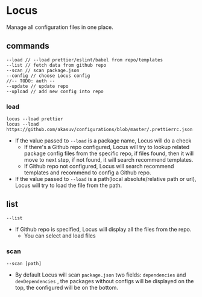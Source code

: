 # Locus
Manage all configuration files in one place.

## commands
```shell
--load // --load prettier/eslint/babel from repo/templates
--list // fetch data from github repo
--scan // scan package.json
--config // choose Locus config
//-- TODO: auth --
--update // update repo
--upload // add new config into repo

```

### load

```shell
locus --load prettier
locus --load https://github.com/akasuv/configurations/blob/master/.prettierrc.json
```

- If the value passed to `--load` is a package name, Locus will do a check
    - If there's a Github repo configured, Locus will try to lookup related package config files from the specific repo, if files found, then it will move to next step, if not found, it will search recommend templates.
    - If Github repo not configured, Locus will search recommend templates and recommend to config a Github repo.
- If the value passed to `--load` is a path(local absolute/relative path or url),  Locus will try to load the file from the path.

## list

```shell
--list
```

- If Github repo is specified, Locus will display all the files from the repo.
    - You can select and load files

### scan

```shell
--scan [path] 
```

- By default Locus will scan `package.json` two fields: `dependencies` and `devDependencies` , the packages without configs will be displayed on the top, the configured will be on the bottom.
